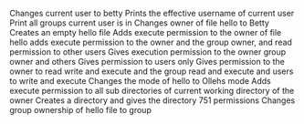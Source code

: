 Changes current user to betty
Prints the effective username of current user
Print all groups current user is in
Changes owner of file hello to Betty
Creates an empty hello file
Adds execute permission to the owner of file hello
adds execute permission to the owner and the group owner, and read permission to other users
Gives execution permission to the owner group owner and others
Gives permission to users only
Gives permission to the owner to read write and execute and the group read and execute and users to write and execute 
Changes the mode of hello to Ollehs mode
Adds execute permission to all sub directories of current working directory of the owner 
Creates a directory and gives the directory 751 permissions
Changes group ownership of hello file to group
